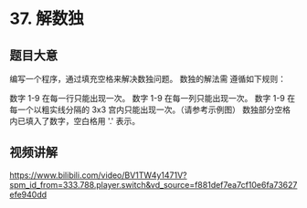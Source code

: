 # 37. 解数独

## 题目大意
编写一个程序，通过填充空格来解决数独问题。
数独的解法需 遵循如下规则：

数字 1-9 在每一行只能出现一次。
数字 1-9 在每一列只能出现一次。
数字 1-9 在每一个以粗实线分隔的 3x3 宫内只能出现一次。（请参考示例图）
数独部分空格内已填入了数字，空白格用 '.' 表示。

## 视频讲解
https://www.bilibili.com/video/BV1TW4y1471V?spm_id_from=333.788.player.switch&vd_source=f881def7ea7cf10e6fa73627efe940dd
